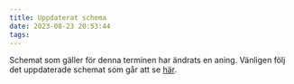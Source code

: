 ```yaml
---
title: Uppdaterat schema
date: 2023-08-23 20:53:44
tags:
---
```


Schemat som gäller för denna terminen har ändrats en aning. Vänligen följ det uppdaterade schemat som går att se [här](/schema).